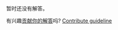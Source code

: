 
暂时还没有解答。

有兴趣[贡献你的解答](https://github.com/BFEdev/BFE.dev-solutions/blob/main/problem/clz32_zh.md)吗? [Contribute guideline](https://github.com/BFEdev/BFE.dev-solutions#how-to-contribute)
